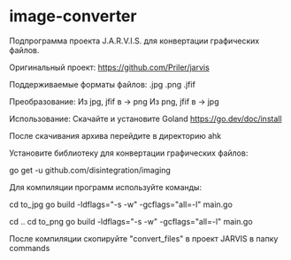 # image-converter

Подпрограмма проекта J.A.R.V.I.S. для конвертации графических файлов.

Оригинальный проект: https://github.com/Priler/jarvis

Поддерживаемые форматы файлов: .jpg .png .jfif 

Преобразование: 
Из jpg, jfif  в →  png
Из png, jfif  в → jpg

Использование:
Скачайте и установите Goland  https://go.dev/doc/install

После скачивания архива перейдите в директорию ahk

Установите библиотеку для конвертации графических файлов:

go get -u github.com/disintegration/imaging

Для компиляции программ используйте команды:

cd to_jpg
go build -ldflags="-s -w" -gcflags="all=-l" main.go

cd ..
cd to_png
go build -ldflags="-s -w" -gcflags="all=-l" main.go

После компиляции скопируйте "convert_files" в  проект JARVIS в папку commands
